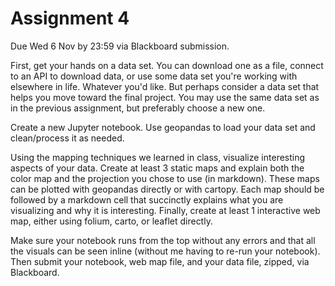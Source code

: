 # Assignment 4

Due Wed 6 Nov by 23:59 via Blackboard submission.

First, get your hands on a data set. You can download one as a file, connect to an API to download data, or use some data set you're working with elsewhere in life. Whatever you'd like. But perhaps consider a data set that helps you move toward the final project. You may use the same data set as in the previous assignment, but preferably choose a new one.

Create a new Jupyter notebook. Use geopandas to load your data set and clean/process it as needed.

Using the mapping techniques we learned in class, visualize interesting aspects of your data. Create at least 3 static maps and explain both the color map and the projection you chose to use (in markdown). These maps can be plotted with geopandas directly or with cartopy. Each map should be followed by a markdown cell that succinctly explains what you are visualizing and why it is interesting. Finally, create at least 1 interactive web map, either using folium, carto, or leaflet directly.

Make sure your notebook runs from the top without any errors and that all the visuals can be seen inline (without me having to re-run your notebook). Then submit your notebook, web map file, and your data file, zipped, via Blackboard.
